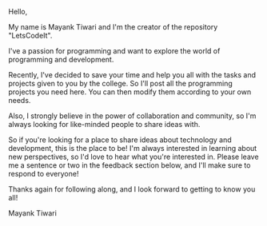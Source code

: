 Hello,

My name is Mayank Tiwari and I'm the creator of the repository "LetsCodeIt".

I've a passion for programming and want to explore the world of programming and development.

Recently, I've decided to save your time and help you all with the tasks and projects given to you by the college. So I'll post all the programming projects you need here. You can then modify them according to your own needs.

Also, I strongly believe in the power of collaboration and community, so I'm always looking for like-minded people to share ideas with.

So if you're looking for a place to share ideas about technology and development, this is the place to be! I'm always interested in learning about new perspectives, so I'd love to hear what you're interested in. Please leave me a sentence or two in the feedback section below, and I'll make sure to respond to everyone!

Thanks again for following along, and I look forward to getting to know you all!


Mayank Tiwari